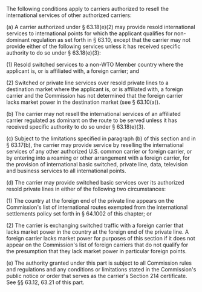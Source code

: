 The following conditions apply to carriers authorized to resell the international services of other authorized carriers:
              

(a) A carrier authorized under § 63.18(e)(2) may provide resold international services to international points for which the applicant qualifies for non-dominant regulation as set forth in § 63.10, except that the carrier may not provide either of the following services unless it has received specific authority to do so under § 63.18(e)(3):

(1) Resold switched services to a non-WTO Member country where the applicant is, or is affiliated with, a foreign carrier; and

(2) Switched or private line services over resold private lines to a destination market where the applicant is, or is affiliated with, a foreign carrier and the Commission has not determined that the foreign carrier lacks market power in the destination market (see § 63.10(a)).

(b) The carrier may not resell the international services of an affiliated carrier regulated as dominant on the route to be served unless it has received specific authority to do so under § 63.18(e)(3).

(c) Subject to the limitations specified in paragraph (b) of this section and in § 63.17(b), the carrier may provide service by reselling the international services of any other authorized U.S. common carrier or foreign carrier, or by entering into a roaming or other arrangement with a foreign carrier, for the provision of international basic switched, private line, data, television and business services to all international points.
              

(d) The carrier may provide switched basic services over its authorized resold private lines in either of the following two circumstances:

(1) The country at the foreign end of the private line appears on the Commission's list of international routes exempted from the international settlements policy set forth in § 64.1002 of this chapter; or

(2) The carrier is exchanging switched traffic with a foreign carrier that lacks market power in the country at the foreign end of the private line. A foreign carrier lacks market power for purposes of this section if it does not appear on the Commission's list of foreign carriers that do not qualify for the presumption that they lack market power in particular foreign points.
              

(e) The authority granted under this part is subject to all Commission rules and regulations and any conditions or limitations stated in the Commission's public notice or order that serves as the carrier's Section 214 certificate. See §§ 63.12, 63.21 of this part.

